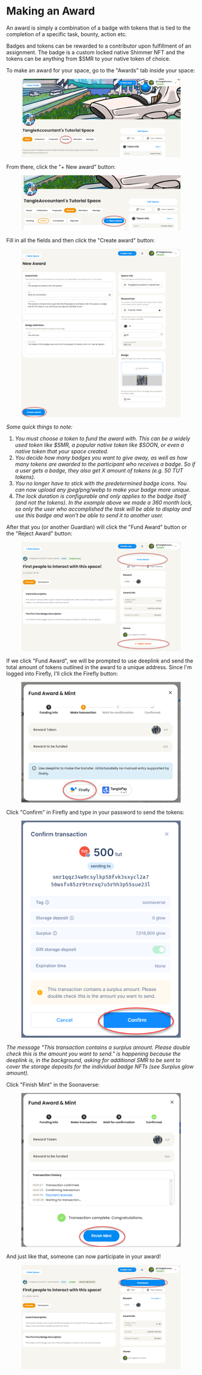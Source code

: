 # Making an Award

An award is simply a combination of a badge with tokens that is tied to the completion of a specific task, bounty, action etc.&#x20;

Badges and tokens can be rewarded to a contributor upon fulfillment of an assignment. The badge is a custom locked native Shimmer NFT and the tokens can be anything from $SMR to your native token of choice.

To make an award for your space, go to the "Awards" tab inside your space:

<figure><img src="../../.gitbook/assets/image (5) (4).png" alt=""><figcaption></figcaption></figure>

From there, click the "+ New award" button:

<figure><img src="../../.gitbook/assets/image (39).png" alt=""><figcaption></figcaption></figure>

Fill in all the fields and then click the "Create award" button:

<figure><img src="../../.gitbook/assets/image (43).png" alt=""><figcaption></figcaption></figure>

_Some quick things to note:_

1. _You must choose a token to fund the award with. This can be a widely used token like $SMR, a popular native token like $SOON, or even a native token that your space created._
2. _You decide how many badges you want to give away, as well as how many tokens are awarded to the participant who receives a badge. So if a user gets a badge, they also get X amount of tokens (e.g. 50 TUT tokens)._
3. _You no longer have to stick with the predetermined badge icons. You can now upload any jpeg/png/webp to make your badge more unique._
4. _The lock duration is configurable and only applies to the badge itself (and not the tokens). In the example above we made a 360 month lock, so only the user who accomplished the task will be able to display and use this badge and won't be able to send it to another user._&#x20;

After that you (or another Guardian) will click the "Fund Award" button or the "Reject Award" button:

<figure><img src="../../.gitbook/assets/image (7) (3).png" alt=""><figcaption></figcaption></figure>

If we click "Fund Award", we will be prompted to use deeplink and send the total amount of tokens outlined in the award to a unique address. Since I'm logged into Firefly, I'll click the Firefly button:

<figure><img src="../../.gitbook/assets/image (45).png" alt=""><figcaption></figcaption></figure>

Click "Confirm" in Firefly and type in your password to send the tokens:

<figure><img src="../../.gitbook/assets/image (40).png" alt=""><figcaption></figcaption></figure>

_The message "This transaction contains a surplus amount. Please double check this is the amount you want to send." is happening because the deeplink is, in the background, asking for additional SMR to be sent to cover the storage deposits for the individual badge NFTs (see Surplus glow amount)._

Click "Finish Mint" in the Soonaverse:

<figure><img src="../../.gitbook/assets/image (3) (4).png" alt=""><figcaption></figcaption></figure>

And just like that, someone can now participate in your award!

<figure><img src="../../.gitbook/assets/image (2) (4).png" alt=""><figcaption></figcaption></figure>
